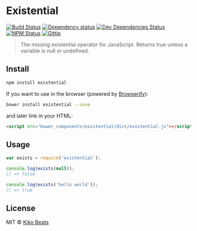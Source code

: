 # Existential

[![Build Status](http://img.shields.io/travis/Kikobeats/existential/master.svg?style=flat)](https://travis-ci.org/Kikobeats/existential)
[![Dependency status](http://img.shields.io/david/Kikobeats/existential.svg?style=flat)](https://david-dm.org/Kikobeats/existential)
[![Dev Dependencies Status](http://img.shields.io/david/dev/Kikobeats/existential.svg?style=flat)](https://david-dm.org/Kikobeats/existential#info=devDependencies)
[![NPM Status](http://img.shields.io/npm/dm/existential.svg?style=flat)](https://www.npmjs.org/package/existential)
[![Gittip](http://img.shields.io/gittip/Kikobeats.svg?style=flat)](https://www.gittip.com/Kikobeats/)

> The missing existential operator for JavaScript. Returns true unless a variable is null or undefined.

## Install

```bash
npm install existential
```

If you want to use in the browser (powered by [Browserify](http://browserify.org/)):

```bash
bower install existential --save
```

and later link in your HTML:

```html
<script src="bower_components/existential/dist/existential.js"></script>
```

## Usage

```js
var exists = require('existential');

console.log(exists(null));
// => false

console.log(exists('hello world'));
// => true
```

## License

MIT © [Kiko Beats](http://www.kikobeats.com)
